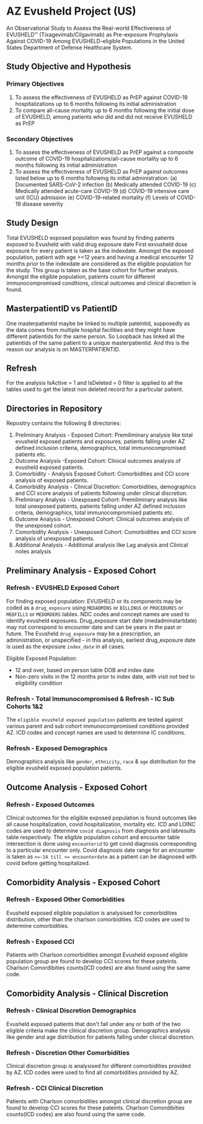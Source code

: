 # AZ Evusheld Project (US)

An Observational Study to Assess the Real-world Effectiveness of EVUSHELD™ (Tixagevimab/Cilgavimab) as Pre-exposure Prophylaxis Against COVID-19 Among EVUSHELD-eligible Populations in the United States Department of Defense Healthcare System. 

## Study Objective and Hypothesis

### Primary Objectives

1. To assess the effectiveness of EVUSHELD as PrEP against COVID-19 hospitalizations up to 6 months following its initial administration
2. To compare all-cause mortality up to 6 months following the initial dose of EVUSHELD, among patients who did and did not receive EVUSHELD as PrEP

### Secondary Objectives

1. To assess the effectiveness of EVUSHELD as PrEP against a composite outcome of COVID-19 hospitalizations/all-cause mortality up to 6 months following its initial administration
2. To assess the effectiveness of EVUSHELD as PrEP against outcomes listed below up to 6 months following its initial administration:
     (a) Documented SARS-CoV-2 infection
     (b) Medically attended COVID-19
     (c) Medically attended acute-care COVID-19
     (d) COVID-19 intensive care unit (ICU) admission
     (e) COVID-19-related mortality
     (f) Levels of COVID-19 disease severity
   
## Study Design

Total EVUSHELD exposed population was found by finding patients exposed to Evusheld with valid drug exposure date First exvusheld dose exposure for every patient is taken as the indexdate. Amongst the exposed population, patient with age >=12 years and having a medical encounter 12 months prior to the indexdate are considered as the eligible population for the study. This group is taken as the base cohort for further analysis. Amongst the eligible population, patients count for different immunocompromised conditions, clinical outcomes and clinical discretion is found.


## MasterpatientID vs PatientID

One masterpatientid maybe be linked to multiple pateintid, supposedly as the data comes from multiple hospital facilities and they might have different patientids for the same person. So Loopback has linked all the patientids of the same patient to a unique masterpatientid. And this is the reason our analysis is on MASTERPATIENTID.

## Refresh
For the analysis IsActive = 1 and IsDeleted = 0 filter is applied to all the tables used to get the latest non deleted record for a particular patient.
 
## Directories in Repository
Repositry contains the following 8 directories:

1. Preliminary Analysis - Exposed Cohort: Premiliminary analysis like total evusheld exposed patients and exposures, patients falling under AZ defined inclusion                                                 criteria, demographics, total immunocompromised patients etc. 
2.  Outcome Analysis -Exposed Cohort: Clinical outcomes analysis of evusheld exposed patients.
3.  Comorbidity - Analysis Exposed Cohort: Comorbidities and CCI score analysis of exposed patients.
4.  Comorbidity Analysis - Clinical Discretion: Comorbidities, demographics and CCI score analysis of patients following under clinical discretion.
5.  Preliminary Analysis - Unexposed Cohort: Premiliminary analysis like total unexposed patients, patients falling under AZ defined inclusion                                                                      criteria, demographics, total immunocompromised patients etc.
6.  Outcome Analysis - Unexposed Cohort: Clinical outcomes analysis of the unexposed cohort.
7.  Comorbidity Analysis - Unexposed Cohort: Comorbidities and CCI score analysis of unexposed patients.
8.  Additional Analysis - Additional analysis like Lag analysis and Clinical notes analysis


## Preliminary Analysis - Exposed Cohort

### Refresh - EVUSHELD Exposed Cohort
For finding exposed population: EVUSHELD or its components may be coded as a `drug_exposure` using `MEDADMINS` or `BILLINGS` or `PROCEDURES` or `MEDFILLS` or `MEDORDERS` tables. NDC codes and concept names are used to identify evusheld exposures. Drug_exposure start date (medadminstartdate) may not correspond to encounter date and can be years in the past or future. The Evusheld `drug_exposure` may be a prescription, an administration, or unspecified - in this analysis, earliest drug_exposure date is used as the exposure `index_date` in all cases.

Eligible Exposed Population:
* 12 and over, based on person table DOB and index date
* Non-zero visits in the 12 months prior to index date, with visit not tied to eligibility condition

### Refresh - Total Immunocompromised & Refresh - IC Sub Cohorts 1&2
The `eligible evusheld exposed population` patients are tested against various parent and sub cohort immunocompromised conditions provided AZ. ICD codes and concept names are used to determine IC conditions.

### Refresh - Exposed Demographics
Demographics analysis like `gender`, `ethnicity`, `race` & `age` distribution for the eligible evusheld exposed population patients.

## Outcome Analysis - Exposed Cohort

### Refresh - Exposed Outcomes

Clinical outcomes for the eligible exposed population is found outcomes like all cause hospitalization, covid hospitalization, mortality etc. ICD and LOINC codes are used to determine `covid diagnosis` from diagnosis and labresults table respectively. The eligible population cohort and encounter table intersection is done using `encounterid` to get covid diagnosis corresponding to a particular encounter only. Covid diagnosis date range for an encounter is taken as `>=-14 till <= encounterdate` as a patient can be diagnosed with covid before getting hospitalized.

## Comorbidity Analysis - Exposed Cohort

### Refresh - Exposed Other Comorbidities
Evusheld exposed eligible population is analysised for comorbidities distribution, other than the charlson comorbidities. ICD codes are used to determine comorbidities.

### Refresh - Exposed CCI
Patients with Charlson comorbidities amongst Evusheld exposed eligible population group are found to develop CCI scores for these pateints. Charlson Comordibities counts(ICD codes) are also found using the same code. 

## Comorbidity Analysis - Clinical Discretion

### Refresh - Clinical Discretion Demographics

Evusheld exposed patients that don't fall under any or both of the two eligible criteria make the clinical discretion group. Demographics analysis like gender and age distribution for patients falling under clinical discretion.

### Refresh - Discretion Other Comorbidities

Clinical discretion group is analysised for different comorbidities provided by AZ. ICD codes were used to find all comorbidities provided by AZ.

### Refresh - CCI Clinical Discretion

Patients with Charlson comorbidities amongst clinical discretion group are found to develop CCI scores for these pateints. Charlson Comordibities counts(ICD codes) are also found using the same code. 
